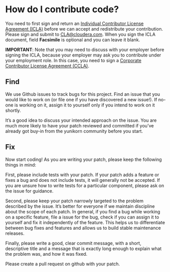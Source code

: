 # How do I contribute code?
You need to first sign and return an [Individual Contributor License Agreement (ICLA)](https://github.com/cloudera/yunikorn-core/blob/master/CLAs/Cloudera%20ICLA_25APR2018.pdf) before we can accept and redistribute your contribution. Please sign and submit to CLA@cloudera.com. When you sign the ICLA document, field **Facsimile** is optional and you can leave it blank.

**IMPORTANT**: Note that you may need to discuss with your employer before signing the ICLA, because your employer may ask you to contribute under your employment role. In this case, you need to sign a [Corporate Contributor License Agreement (CCLA)](https://github.com/cloudera/yunikorn-core/blob/master/CLAs/Cloudera%20CCLA_25APR2018.pdf).

## Find
We use Github issues to track bugs for this project. Find an issue that you would like to
work on (or file one if you have discovered a new issue!). If no-one is working on it,
assign it to yourself only if you intend to work on it shortly.

It’s a good idea to discuss your intended approach on the issue. You are much more
likely to have your patch reviewed and committed if you’ve already got buy-in from the
yunikorn community before you start.

## Fix
Now start coding! As you are writing your patch, please keep the following things in mind:

First, please include tests with your patch. If your patch adds a feature or fixes a bug
and does not include tests, it will generally not be accepted. If you are unsure how to
write tests for a particular component, please ask on the issue for guidance.

Second, please keep your patch narrowly targeted to the problem described by the issue.
It’s better for everyone if we maintain discipline about the scope of each patch. In
general, if you find a bug while working on a specific feature, file a issue for the bug,
check if you can assign it to yourself and fix it independently of the feature. This helps
us to differentiate between bug fixes and features and allows us to build stable
maintenance releases.

Finally, please write a good, clear commit message, with a short, descriptive title and
a message that is exactly long enough to explain what the problem was, and how it was
fixed.

Please create a pull request on github with your patch.
